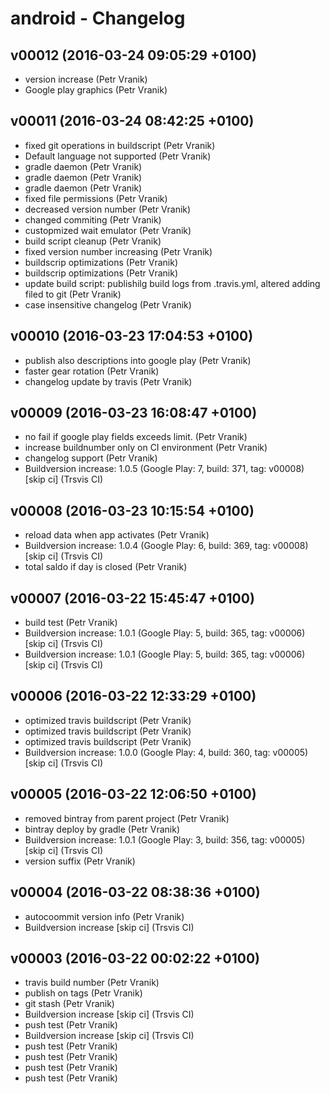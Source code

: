 android - Changelog
===================

v00012 (2016-03-24 09:05:29 +0100)
----------------------------------
* version increase (Petr Vranik)
* Google play graphics (Petr Vranik)

v00011 (2016-03-24 08:42:25 +0100)
----------------------------------
* fixed git operations in buildscript (Petr Vranik)
* Default language not supported (Petr Vranik)
* gradle daemon (Petr Vranik)
* gradle daemon (Petr Vranik)
* gradle daemon (Petr Vranik)
* fixed file permissions (Petr Vranik)
* decreased version number (Petr Vranik)
* changed commiting (Petr Vranik)
* custopmized wait emulator (Petr Vranik)
* build script cleanup (Petr Vranik)
* fixed version number increasing (Petr Vranik)
* buildscrip optimizations (Petr Vranik)
* buildscrip optimizations (Petr Vranik)
* update build script: publishilg build logs from .travis.yml, altered adding filed to git (Petr Vranik)
* case insensitive changelog (Petr Vranik)

v00010 (2016-03-23 17:04:53 +0100)
----------------------------------
* publish also descriptions into google play (Petr Vranik)
* faster gear rotation (Petr Vranik)
* changelog update by travis (Petr Vranik)

v00009 (2016-03-23 16:08:47 +0100)
----------------------------------
* no fail if google play fields exceeds limit. (Petr Vranik)
* increase buildnumber only on CI environment (Petr Vranik)
* changelog support (Petr Vranik)
* Buildversion increase: 1.0.5 (Google Play: 7, build: 371, tag: v00008) [skip ci] (Trsvis CI)

v00008 (2016-03-23 10:15:54 +0100)
----------------------------------
* reload data when app activates (Petr Vranik)
* Buildversion increase: 1.0.4 (Google Play: 6, build: 369, tag: v00008) [skip ci] (Trsvis CI)
* total saldo if day is closed (Petr Vranik)

v00007 (2016-03-22 15:45:47 +0100)
----------------------------------
* build test (Petr Vranik)
* Buildversion increase: 1.0.1 (Google Play: 5, build: 365, tag: v00006) [skip ci] (Trsvis CI)
* Buildversion increase: 1.0.1 (Google Play: 5, build: 365, tag: v00006) [skip ci] (Trsvis CI)

v00006 (2016-03-22 12:33:29 +0100)
----------------------------------
* optimized travis buildscript (Petr Vranik)
* optimized travis buildscript (Petr Vranik)
* optimized travis buildscript (Petr Vranik)
* Buildversion increase: 1.0.0 (Google Play: 4, build: 360, tag: v00005) [skip ci] (Trsvis CI)

v00005 (2016-03-22 12:06:50 +0100)
----------------------------------
* removed bintray from parent project (Petr Vranik)
* bintray deploy by gradle (Petr Vranik)
* Buildversion increase: 1.0.1 (Google Play: 3, build: 356, tag: v00005) [skip ci] (Trsvis CI)
* version suffix (Petr Vranik)

v00004 (2016-03-22 08:38:36 +0100)
----------------------------------
* autocoommit version info (Petr Vranik)
* Buildversion increase [skip ci] (Trsvis CI)

v00003 (2016-03-22 00:02:22 +0100)
----------------------------------
* travis build number (Petr Vranik)
* publish on tags (Petr Vranik)
* git stash (Petr Vranik)
* Buildversion increase [skip ci] (Trsvis CI)
* push test (Petr Vranik)
* Buildversion increase [skip ci] (Trsvis CI)
* push test (Petr Vranik)
* push test (Petr Vranik)
* push test (Petr Vranik)
* push test (Petr Vranik)
